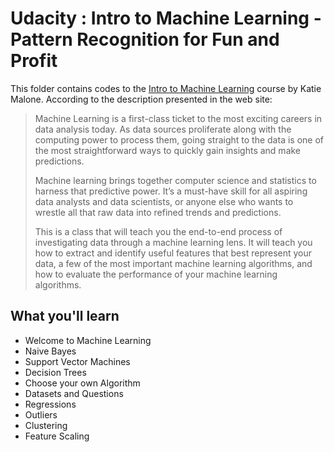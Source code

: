 # Udacity : Intro to Machine Learning - Pattern Recognition for Fun and Profit

This folder contains codes to the [Intro to Machine Learning](https://www.udacity.com/course/intro-to-machine-learning--ud120) course by Katie Malone. According to the description presented in the web site:

> Machine Learning is a first-class ticket to the most exciting careers in data analysis today. As data sources proliferate along with the computing power to process them, going straight to the data is one of the most straightforward ways to quickly gain insights and make predictions.
> 
> Machine learning brings together computer science and statistics to harness that predictive power. It’s a must-have skill for all aspiring data analysts and data scientists, or anyone else who wants to wrestle all that raw data into refined trends and predictions.
> 
> This is a class that will teach you the end-to-end process of investigating data through a machine learning lens. It will teach you how to extract and identify useful features that best represent your data, a few of the most important machine learning algorithms, and how to evaluate the performance of your machine learning algorithms.

## What you'll learn
- Welcome to Machine Learning
- Naive Bayes
- Support Vector Machines
- Decision Trees
- Choose your own Algorithm
- Datasets and Questions
- Regressions
- Outliers
- Clustering
- Feature Scaling
